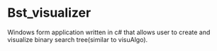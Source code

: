 # Bst_visualizer
Windows form application written in c# that allows user to create and visualize binary search tree(similar to visuAlgo).
